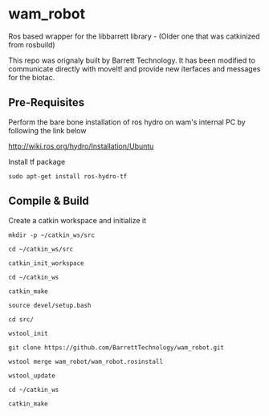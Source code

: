 


# wam_robot
Ros based wrapper for the libbarrett library - (Older one that was catkinized from rosbuild)

This repo was orignaly built by Barrett Technology. It has been modified to communicate directly with moveIt! and   provide new iterfaces and messages for the biotac. 

Pre-Requisites
--------------
Perform the bare bone installation of ros hydro on wam's internal PC by following the link below

http://wiki.ros.org/hydro/Installation/Ubuntu

Install tf package
```
sudo apt-get install ros-hydro-tf
```
Compile & Build
--------------
Create a catkin workspace and initialize it
```
mkdir -p ~/catkin_ws/src

cd ~/catkin_ws/src

catkin_init_workspace

cd ~/catkin_ws

catkin_make

source devel/setup.bash

cd src/

wstool_init

git clone https://github.com/BarrettTechnology/wam_robot.git

wstool merge wam_robot/wam_robot.rosinstall

wstool_update

cd ~/catkin_ws

catkin_make
```
